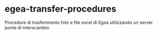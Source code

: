 # egea-transfer-procedures
Procedure di trasferimento foto e file excel di Egea utilizzando un server ponte di interscambio

